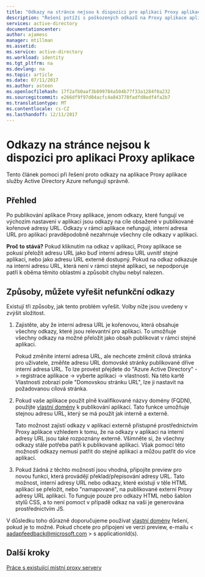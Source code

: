 ```yaml
---
title: "Odkazy na stránce nejsou k dispozici pro aplikaci Proxy aplikace | Microsoft Docs"
description: "Řešení potíží s poškozených odkazů na Proxy aplikace aplikací, které mají integrované s Azure AD"
services: active-directory
documentationcenter: 
author: ajamess
manager: mtillman
ms.assetid: 
ms.service: active-directory
ms.workload: identity
ms.tgt_pltfrm: na
ms.devlang: na
ms.topic: article
ms.date: 07/11/2017
ms.author: asteen
ms.openlocfilehash: 17f2afb0aaf3b899784a504b77f33a1284f0a232
ms.sourcegitcommit: e266df9f97d04acfc4a843770fadfd8edf4fa2b7
ms.translationtype: MT
ms.contentlocale: cs-CZ
ms.lasthandoff: 12/11/2017
---
```

# <a name="links-on-the-page-dont-work-for-an-application-proxy-application"></a>Odkazy na stránce nejsou k dispozici pro aplikaci Proxy aplikace

Tento článek pomoci při řešení proto odkazy na aplikace Proxy aplikace služby Active Directory Azure nefungují správně.

## <a name="overview"></a>Přehled 
Po publikování aplikace Proxy aplikace, jenom odkazy, které fungují ve výchozím nastavení v aplikaci jsou odkazy na cíle obsažené v publikované kořenové adresy URL. Odkazy v rámci aplikace nefungují, interní adresa URL pro aplikaci pravděpodobně nezahrnuje všechny cíle odkazy v aplikaci.

**Proč to stává?** Pokud kliknutím na odkaz v aplikaci, Proxy aplikace se pokusí přeložit adresu URL jako buď interní adresu URL uvnitř stejné aplikaci, nebo jako adresu URL externě dostupný. Pokud na odkaz odkazuje na interní adresu URL, která není v rámci stejné aplikaci, se nepodporuje patří k oběma těmito oblastmi a způsobit chybu nebyl nalezen.

## <a name="ways-you-can-resolve-broken-links"></a>Způsoby, můžete vyřešit nefunkční odkazy

Existují tři způsoby, jak tento problém vyřešit. Volby níže jsou uvedeny v zvýšit složitost.

1.  Zajistěte, aby že interní adresa URL je kořenovou, která obsahuje všechny odkazy, které jsou relevantní pro aplikaci. To umožňuje všechny odkazy na možné přeložit jako obsah publikovat v rámci stejné aplikaci.

    Pokud změníte interní adresa URL, ale nechcete změnit cílová stránka pro uživatele, změňte adresu URL domovské stránky publikované dříve interní adresa URL. To lze provést přejdete do "Azure Active Directory" -&gt; registrace aplikace -&gt; vyberte aplikaci -&gt; vlastnosti. Na této kartě Vlastnosti zobrazí pole "Domovskou stránku URL", lze ji nastavit na požadovanou cílová stránka.

2.  Pokud vaše aplikace použít plně kvalifikované názvy domény (FQDN), použijte [vlastní domény](https://docs.microsoft.com/azure/active-directory/active-directory-application-proxy-custom-domains) k publikování aplikací. Tato funkce umožňuje stejnou adresu URL, který se má použít jak interně a externě.

    Tato možnost zajistí odkazy v aplikaci externě přístupné prostřednictvím Proxy aplikace vzhledem k tomu, že na odkazy v aplikaci na interní adresy URL jsou také rozpoznány externě. Všimněte si, že všechny odkazy stále potřeba patří k publikované aplikaci. Však pomocí této možnosti odkazy nemusí patřit do stejné aplikaci a můžou patřit do více aplikací.

3.  Pokud žádná z těchto možností jsou vhodná, připojíte preview pro novou funkci, která provádějí překlad/přepisování adresy URL. Tato možnost, interní adresy URL nebo odkazy, které existují v těle HTML aplikací se přeložit, nebo "namapované", na publikované externí Proxy adresy URL aplikací. To funguje pouze pro odkazy HTML nebo šablon stylů CSS, a to není pomoct v případě odkaz na vaši je generována prostřednictvím JS. 

V důsledku toho důrazně doporučujeme používat [vlastní domény](https://docs.microsoft.com/azure/active-directory/active-directory-application-proxy-custom-domains) řešení, pokud je to možné. Pokud chcete pro připojení ve verzi preview, e-mailu < aadapfeedback@microsoft.com > s applicationId(s).

## <a name="next-steps"></a>Další kroky
[Práce s existující místní proxy servery](application-proxy-working-with-proxy-servers.md)

